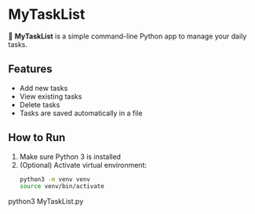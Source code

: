# MyTaskList

📝 **MyTaskList** is a simple command-line Python app to manage your daily tasks.

## Features
- Add new tasks
- View existing tasks
- Delete tasks
- Tasks are saved automatically in a file

## How to Run
1. Make sure Python 3 is installed
2. (Optional) Activate virtual environment:
   ```bash
   python3 -m venv venv
   source venv/bin/activate

python3 MyTaskList.py

